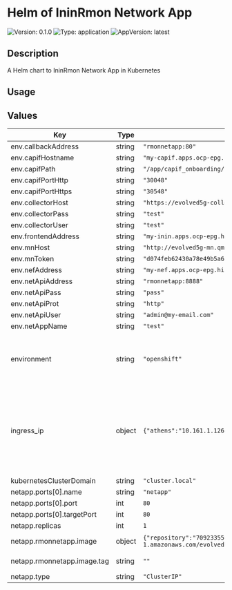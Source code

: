 # Helm of IninRmon Network App

![Version: 0.1.0](https://img.shields.io/badge/Version-0.1.0-informational?style=for-the-badge)
![Type: application](https://img.shields.io/badge/Type-application-informational?style=for-the-badge) 
![AppVersion: latest](https://img.shields.io/badge/AppVersion-latest-informational?style=for-the-badge) 

## Description

A Helm chart to IninRmon Network App in Kubernetes

## Usage

## Values

| Key | Type | Default | Description |
|-----|------|---------|-------------|
| env.callbackAddress | string | `"rmonnetapp:80"` |  |
| env.capifHostname | string | `"my-capif.apps.ocp-epg.hi.inet"` |  |
| env.capifPath | string | `"/app/capif_onboarding/"` |  |
| env.capifPortHttp | string | `"30048"` |  |
| env.capifPortHttps | string | `"30548"` |  |
| env.collectorHost | string | `"https://evolved5g-collector.qmon.eu"` |  |
| env.collectorPass | string | `"test"` |  |
| env.collectorUser | string | `"test"` |  |
| env.frontendAddress | string | `"my-inin.apps.ocp-epg.hi.inet"` |  |
| env.mnHost | string | `"http://evolved5g-mn.qmon.eu"` |  |
| env.mnToken | string | `"d074feb62430a78e49b5a6da58cb81827e4229b9e3a4ecb28d2a3e47469871247e15ab95a9f34ac713682cebee1031c4da3a"` |  |
| env.nefAddress | string | `"my-nef.apps.ocp-epg.hi.inet"` |  |
| env.netApiAddress | string | `"rmonnetapp:8888"` |  |
| env.netApiPass | string | `"pass"` |  |
| env.netApiProt | string | `"http"` |  |
| env.netApiUser | string | `"admin@my-email.com"` |  |
| env.netAppName | string | `"test"` |  |
| environment | string | `"openshift"` | The Environment variable. It accepts: 'kuberentes-athens', 'kuberentes-uma', 'openshift' |
| ingress_ip | object | `{"athens":"10.161.1.126","uma":"10.11.23.49"}` | If env: 'kuberentes-athens' or env: 'kuberentes-uma', use the Ip address dude for the kubernetes to your Ingress Controller ej: kubectl -n NAMESPACE_CAPIF get ing s |
| kubernetesClusterDomain | string | `"cluster.local"` |  |
| netapp.ports[0].name | string | `"netapp"` |  |
| netapp.ports[0].port | int | `80` |  |
| netapp.ports[0].targetPort | int | `80` |  |
| netapp.replicas | int | `1` |  |
| netapp.rmonnetapp.image | object | `{"repository":"709233559969.dkr.ecr.eu-central-1.amazonaws.com/evolved5gvalidation:ininrmonnetapp","tag":""}` | The docker image repository to use |
| netapp.rmonnetapp.image.tag | string | `""` | @default Chart version |
| netapp.type | string | `"ClusterIP"` |  |






